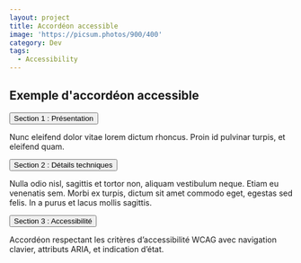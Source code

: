 ```yaml
---
layout: project
title: Accordéon accessible
image: 'https://picsum.photos/900/400'
category: Dev
tags:
  - Accessibility
---
```


<div class="max-w-2xl mx-auto my-8" id="accessible-accordion">
  <h2 id="accordion-title" class="text-2xl font-bold mb-4">Exemple d'accordéon accessible</h2>

  <div class="border-b border-gray-300">
    <button
      class="w-full text-left py-3 px-4 font-semibold hover:bg-gray-100 focus:outline-none focus:ring-2 focus:ring-offset-2 focus:ring-[#99bcc1]"
      aria-expanded="false"
      aria-controls="section1"
      id="accordion-header-1"
    >
      Section 1 : Présentation
    </button>
    <div
      id="section1"
      role="region"
      aria-labelledby="accordion-header-1"
      class="hidden px-4 pb-4 text-gray-700"
    >
      <p>Nunc eleifend dolor vitae lorem dictum rhoncus. Proin id pulvinar turpis, et eleifend quam.</p>
    </div>
  </div>

  <div class="border-b border-gray-300">
    <button
      class="w-full text-left py-3 px-4 font-semibold hover:bg-gray-100 focus:outline-none focus:ring-2 focus:ring-offset-2 focus:ring-[#99bcc1]"
      aria-expanded="false"
      aria-controls="section2"
      id="accordion-header-2"
    >
      Section 2 : Détails techniques
    </button>
    <div
      id="section2"
      role="region"
      aria-labelledby="accordion-header-2"
      class="hidden px-4 pb-4 text-gray-700"
    >
      <p>Nulla odio nisl, sagittis et tortor non, aliquam vestibulum neque. Etiam eu venenatis sem. Morbi ex turpis, dictum sit amet commodo eget, egestas sed felis. In a purus et lacus mollis sagittis.</p>
    </div>
  </div>

  <div class="border-b border-gray-300">
    <button
      class="w-full text-left py-3 px-4 font-semibold hover:bg-gray-100 focus:outline-none focus:ring-2 focus:ring-offset-2 focus:ring-[#99bcc1]"
      aria-expanded="false"
      aria-controls="section3"
      id="accordion-header-3"
    >
      Section 3 : Accessibilité
    </button>
    <div
      id="section3"
      role="region"
      aria-labelledby="accordion-header-3"
      class="hidden px-4 pb-4 text-gray-700"
    >
      <p>Accordéon respectant les critères d’accessibilité WCAG avec navigation clavier, attributs ARIA, et indication d’état.</p>
    </div>
  </div>
</div>

<script>
  document.querySelectorAll('#accessible-accordion button').forEach(button => {
    button.addEventListener('click', () => {
      const expanded = button.getAttribute('aria-expanded') === 'true';
      const content = document.getElementById(button.getAttribute('aria-controls'));

      button.setAttribute('aria-expanded', !expanded);
      content.classList.toggle('hidden');
    });
  });
</script>
